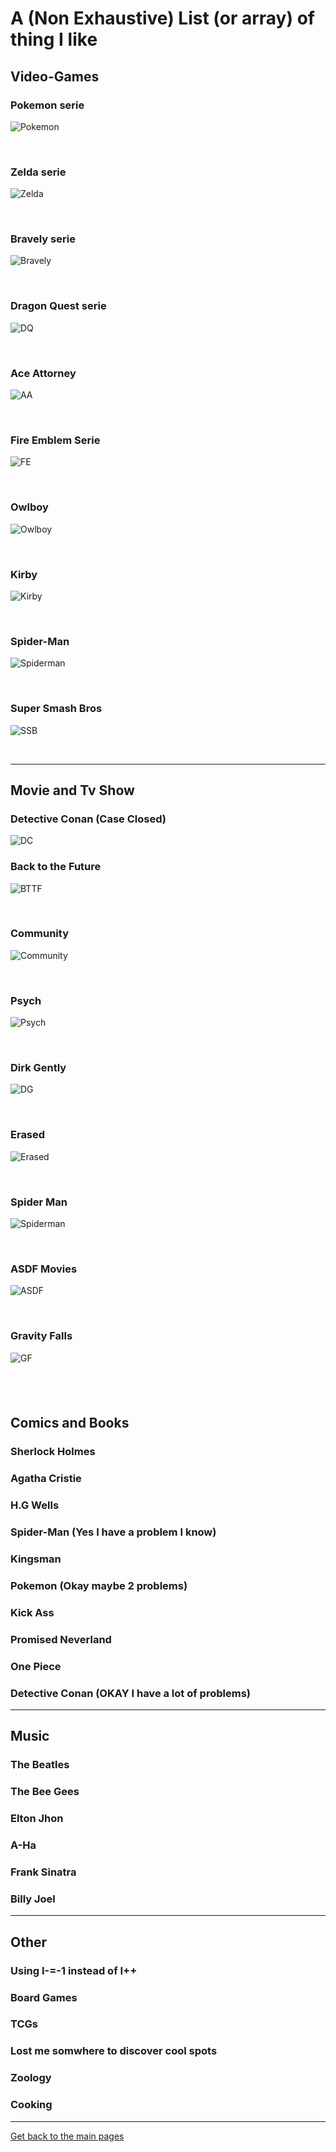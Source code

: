 # A (Non Exhaustive) List (or array) of thing I like

## Video-Games

### Pokemon serie  
![Pokemon](https://github.com/LouisViktorCeleyron/Portfolio/blob/master/WhatILike/Banners/Pokemon.png)

&nbsp;

### Zelda serie
![Zelda](https://github.com/LouisViktorCeleyron/Portfolio/blob/master/WhatILike/Banners/Zelda.png)

&nbsp;

### Bravely serie
![Bravely](https://github.com/LouisViktorCeleyron/Portfolio/blob/master/WhatILike/Banners/Bravely.png)

&nbsp;

### Dragon Quest serie
![DQ](https://github.com/LouisViktorCeleyron/Portfolio/blob/master/WhatILike/Banners/DQ.png)

&nbsp;

### Ace Attorney 
![AA](https://github.com/LouisViktorCeleyron/Portfolio/blob/master/WhatILike/Banners/AA.png)

&nbsp;

### Fire Emblem Serie
![FE](https://github.com/LouisViktorCeleyron/Portfolio/blob/master/WhatILike/Banners/FE.png)

&nbsp;

### Owlboy
![Owlboy](https://github.com/LouisViktorCeleyron/Portfolio/blob/master/WhatILike/Banners/Owlboy.png)

&nbsp;

### Kirby
![Kirby](https://github.com/LouisViktorCeleyron/Portfolio/blob/master/WhatILike/Banners/Kirby.png)

&nbsp;

### Spider-Man
![Spiderman](https://github.com/LouisViktorCeleyron/Portfolio/blob/master/WhatILike/Banners/SpiderMan.png)

&nbsp;

### Super Smash Bros
![SSB](https://github.com/LouisViktorCeleyron/Portfolio/blob/master/WhatILike/Banners/SSB.png)

&nbsp;


---
## Movie and Tv Show 

### Detective Conan (Case Closed)
![DC](https://github.com/LouisViktorCeleyron/Portfolio/blob/master/WhatILike/Banners/DC.png)
&nbsp;

### Back to the Future
![BTTF](https://github.com/LouisViktorCeleyron/Portfolio/blob/master/WhatILike/Banners/BTTF.png)

&nbsp;

### Community
![Community](https://github.com/LouisViktorCeleyron/Portfolio/blob/master/WhatILike/Banners/Community.png)

&nbsp;

### Psych
![Psych](https://github.com/LouisViktorCeleyron/Portfolio/blob/master/WhatILike/Banners/Psych.png)

&nbsp;
### Dirk Gently
![DG](https://github.com/LouisViktorCeleyron/Portfolio/blob/master/WhatILike/Banners/DG.png)

&nbsp;
### Erased
![Erased](https://github.com/LouisViktorCeleyron/Portfolio/blob/master/WhatILike/Banners/Erased.png)

&nbsp;
### Spider Man
![Spiderman](https://github.com/LouisViktorCeleyron/Portfolio/blob/master/WhatILike/Banners/SpiderManF.png)

&nbsp;
### ASDF Movies
![ASDF](https://github.com/LouisViktorCeleyron/Portfolio/blob/master/WhatILike/Banners/ASDF.png)

&nbsp;
### Gravity Falls
![GF](https://github.com/LouisViktorCeleyron/Portfolio/blob/master/WhatILike/Banners/GF.png)

&nbsp;
---
## Comics and Books

### Sherlock Holmes
### Agatha Cristie
### H.G Wells
### Spider-Man (Yes I have a problem I know)
### Kingsman 
### Pokemon (Okay maybe 2 problems)
### Kick Ass
### Promised Neverland
### One Piece
### Detective Conan (OKAY I have a lot of problems)

---

## Music

### The Beatles 
### The Bee Gees
### Elton Jhon
### A-Ha
### Frank Sinatra
### Billy Joel

---

## Other

### Using I-=-1 instead of I++
### Board Games
### TCGs
### Lost me somwhere to discover cool spots
### Zoology
### Cooking

---

[Get back to the main pages](https://github.com/LouisViktorCeleyron/Portfolio/blob/master/README.md)
